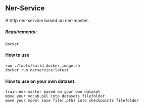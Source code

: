 ## Ner-Service

A http ner-service based on ner-master.

##### Requirements:
    Docker

#### How to use
    run ./tools/build_docker_image.sh
    docker run nerservice:latest


#### How to use on your own dataset:
    train ner-master based on your own dataset
    move your vocab.pkl into datasets filefolder
    move your model save file(.pth) into checkpoints filefolder

